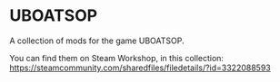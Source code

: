 # UBOATSOP

A collection of mods for the game UBOATSOP.

You can find them on Steam Workshop, in this collection: https://steamcommunity.com/sharedfiles/filedetails/?id=3322088593
